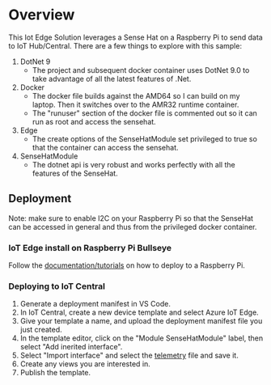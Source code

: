 # Overview

This Iot Edge Solution leverages a Sense Hat on a Raspberry Pi to send data to IoT Hub/Central.  There are a few things to explore with this sample:

1. DotNet 9
   - The project and subsequent docker container uses DotNet 9.0 to take advantage of all the latest features of .Net.
2. Docker
   - The docker file builds against the AMD64 so I can build on my laptop.  Then it switches over to the AMR32 runtime container.
   - The "runuser" section of the docker file is commented out so it can run as root and access the sensehat.
3. Edge
   - The create options of the SenseHatModule set privileged to true so that the container can access the sensehat.
4. SenseHatModule
   - The dotnet api is very robust and works perfectly with all the features of the SenseHat.

## Deployment

Note: make sure to enable I2C on your Raspberry Pi so that the SenseHat can be accessed in general and thus from the privileged docker container.

### IoT Edge install on Raspberry Pi Bullseye

Follow the [documentation/tutorials](https://learn.microsoft.com/en-us/azure/iot-edge/how-to-provision-single-device-linux-symmetric?view=iotedge-1.4&tabs=azure-portal%2Cdebian#install-iot-edge) on how to deploy to a Raspberry Pi.  

### Deploying to IoT Central

1. Generate a deployment manifest in VS Code.
2. In IoT Central, create a new device template and select Azure IoT Edge.
3. Give your template a name, and upload the deployment manifest file you just created.
4. In the template editor, click on the "Module SenseHatModule" label, then select "Add inerited interface".
5. Select "Import interface" and select the [telemetry](TelemetryInterface.json) file and save it.
6. Create any views you are interested in.
7. Publish the template.
